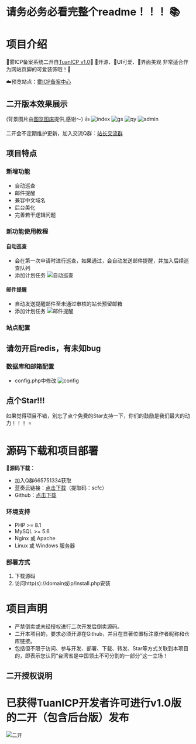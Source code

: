 # 请务必务必看完整个readme！！！ 📚

# 项目介绍
🌠雾ICP备案系统二开自[TuanICP v1.0](https://github.com/yuntuanzi/TuanICP)🌟
💖开源、🩷UI可爱、🩵界面美观
非常适合作为网站页脚的可爱装饰哦！🎈

☁️预览站点：[雾ICP备案中心](https://icp.scfc.top/)

## 二开版本效果展示
(背景图片由[图览图床](https://tulan.cyou/)提供,感谢～) 👍
![index](https://github.com/user-attachments/assets/3ab52069-e189-43ca-a21c-dc4f022dc968)
![gs](https://github.com/user-attachments/assets/5900970a-089f-44ca-a079-64da7dd9bdc6)
![qy](https://github.com/user-attachments/assets/b0fd2fae-ec5b-45b4-b1e3-5fbd38645149)
![admin](https://github.com/user-attachments/assets/29d17032-4d67-4c40-bb73-568bb2b8be7c)


二开会不定期维护更新，加入交流Q群：[站长交流群](https://qm.qq.com/q/itnrafWpXi)

## 项目特点
### 新增功能
- 自动巡查
- 邮件提醒
- 兼容中文域名
- 后台美化
- 完善若干逻辑问题
### 新功能使用教程
#### 自动巡查
- 会在第一次申请时进行巡查，如果通过，会自动发送邮件提醒，并加入后续巡查队列
- 添加计划任务
![自动巡查](https://github.com/user-attachments/assets/95927c4d-e1ef-487f-af80-48ae121540ee)
#### 邮件提醒
- 自动发送提醒邮件至未通过审核的站长预留邮箱
- 添加计划任务
![邮件提醒](https://github.com/user-attachments/assets/812609b2-19e7-4f59-83b3-30b98cb0adb0)

### 站点配置
## 请勿开启redis，有未知bug
### 数据库和邮箱配置
- config.php中修改
![config](https://github.com/user-attachments/assets/4570f633-ecc5-4afa-9085-cd31211b80d9)

## 点个Star!!!
如果觉得项目不错，别忘了点个免费的Star支持一下，你们的鼓励是我们最大的动力！！！ ⭐️

# 源码下载和项目部署
**🧡源码下载：** 
- 加入Q群665751334获取
- 蓝奏云链接：[点击下载](https://t-bu.cn/b00b4mwnpe)（提取码：scfc）
- Github：[点击下载](https://github.com/wugov/WuICP/releases/tag/v1.0.7r1)

### 环境支持
- PHP >= 8.1
- MySQL >= 5.6
- Nginx 或 Apache
- Linux 或 Windows 服务器
  
### 部署方式
1. 下载源码
2. 访问http(s)://domain或ip/install.php安装
# 项目声明
- 严禁倒卖或未经授权进行二次开发后倒卖源码。
- 二开本项目的，要求必须开源在Github，并且在显著位置标注原作者昵称和仓库链接。
- 包括但不限于访问、参与开发、部署、下载、转发、Star等方式关联到本项目的，即表示您认同“台湾省是中国领土不可分割的一部分”这一立场！
## 二开授权说明
# 已获得TuanICP开发者许可进行v1.0版的二开（包含后台版）发布
![二开](https://github.com/user-attachments/assets/6dc694ab-b438-479e-9c84-44734a9988f5)
